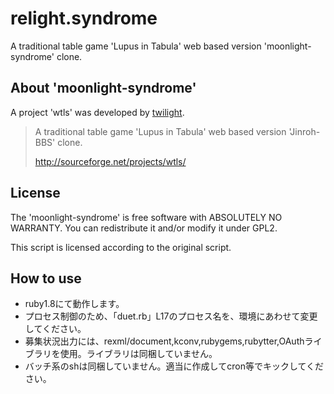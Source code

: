 relight.syndrome
===========

A traditional table game 'Lupus in Tabula' web based version 'moonlight-syndrome' clone.


About 'moonlight-syndrome'
----------

A project 'wtls' was developed by [twilight](http://wtl.rdy.jp/d/ "no-fear-of-forking-here").

> A traditional table game 'Lupus in Tabula' web based version 'Jinroh-BBS' clone.
> 
> http://sourceforge.net/projects/wtls/


License
----------

The 'moonlight-syndrome' is free software with ABSOLUTELY NO WARRANTY.
You can redistribute it and/or modify it under GPL2.

This script is licensed according to the original script.


How to use
----------
* ruby1.8にて動作します。
* プロセス制御のため、「duet.rb」L17のプロセス名を、環境にあわせて変更してください。
* 募集状況出力には、rexml/document,kconv,rubygems,rubytter,OAuthライブラリを使用。ライブラリは同梱していません。
* バッチ系のshは同梱していません。適当に作成してcron等でキックしてください。


<!-- 
Screenshots
-----------


Arbitrary section
-----------------

-->